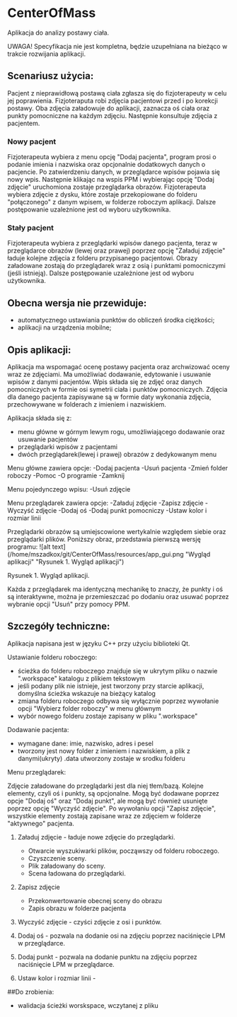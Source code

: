 # CenterOfMass
Aplikacja do analizy postawy ciała.

UWAGA! Specyfikacja nie jest kompletna, będzie uzupełniana na bieżąco w trakcie rozwijania aplikacji.

## Scenariusz użycia:

Pacjent z nieprawidłową postawą ciała zgłasza się do fizjoterapeuty w celu jej poprawienia.
Fizjoteraputa robi zdjęcia pacjentowi przed i po korekcji postawy.
Oba zdjęcia załadowuje do aplikacji, zaznacza oś ciała oraz punkty pomocniczne na każdym zdjęciu.
Następnie konsultuje zdjęcia z pacjentem.

### Nowy pacjent
Fizjoterapeuta wybiera z menu opcję "Dodaj pacjenta", program prosi o podanie imienia i nazwiska oraz opcjonalnie dodatkowych danych o pacjencie.
Po zatwierdzeniu danych, w przeglądarce wpisów pojawia się nowy wpis.
Następnie klikając na wspis PPM i wybierając opcję "Dodaj zdjęcie" uruchomiona zostaje przeglądarka obrazów. Fizjoterapeuta wybiera zdjęcie z dysku, które zostaje przekopiowane do folderu "połączonego" z danym wpisem, w folderze roboczym aplikacji.
Dalsze postępowanie uzależnione jest od wyboru użytkownika.

### Stały pacjent
Fizjoterapeuta wybiera z przeglądarki wpisów danego pacjenta, teraz w przeglądarce obrazów (lewej oraz prawej) poprzez opcję "Załaduj zdjęcie" ładuje kolejne zdjęcia z folderu przypisanego pacjentowi.
Obrazy załadowane zostają do przeglądarek wraz z osią i punktami pomocniczymi (jeśli istnieją).
Dalsze postępowanie uzależnione jest od wyboru użytkownika.

## Obecna wersja nie przewiduje:

- automatycznego ustawiania punktów do obliczeń środka ciężkości;
- aplikacji na urządzenia mobilne;


## Opis aplikacji:

Aplikacja ma wspomagać ocenę postawy pacjenta oraz archwizować oceny wraz ze zdjęciami.
Ma umożliwiać dodawanie, edytowanie i usuwanie wpisów  z danymi pacjentów.
Wpis składa się ze zdjęć oraz danych pomocniczych w formie osi symetrii ciała i punktów pomocniczych.
Zdjęcia dla danego pacjenta zapisywane są w formie daty wykonania zdjęcia, przechowywane w folderach z imieniem i nazwiskiem.

Aplikacja składa się z:
- menu główne w górnym lewym rogu, umożliwiającego dodawanie oraz usuwanie pacjentów
- przeglądarki wpisów z pacjentami
- dwóch przeglądarek(lewej i prawej) obrazów z dedykowanym menu

Menu główne zawiera opcje:
-Dodaj pacjenta
-Usuń pacjenta
-Zmień folder roboczy
-Pomoc
-O programie
-Zamknij

Menu pojedynczego wpisu:
-Usuń zdjęcie

Menu przeglądarek zawiera opcje:
-Załaduj zdjęcie
-Zapisz zdjęcie
-Wyczyść zdjęcie
-Dodaj oś
-Dodaj punkt pomocniczy
-Ustaw kolor i rozmiar linii

Przeglądarki obrazów są umiejscowione wertykalnie względem siebie oraz przeglądarki plików.
Poniższy obraz, przedstawia pierwszą wersję programu:
![alt text](/home/mszadkox/git/CenterOfMass/resources/app_gui.png "Wygląd aplikacji" "Rysunek 1. Wygląd aplikacji")

Rysunek 1. Wygląd aplikacji.

Każda z przeglądarek ma identyczną mechanikę to znaczy, że punkty i oś są interaktywne, można je przemieszczać po dodaniu oraz usuwać poprzez wybranie opcji "Usuń" przy pomocy PPM.

## Szczegóły techniczne:

Aplikacja napisana jest w języku C++ przy użyciu biblioteki Qt.

Ustawianie folderu roboczego:
- ścieżka do folderu roboczego znajduje się w ukrytym pliku o nazwie ".workspace" katalogu z plikiem tekstowym
- jeśli podany plik nie istnieje, jest tworzony przy starcie aplikacji, domyślna ścieżka wskazuje na bieżący katalog
- zmiana folderu roboczego odbywa się wyłącznie poprzez wywołanie opcji "Wybierz folder roboczy" w menu głównym
- wybór nowego folderu zostaje zapisany w pliku ".workspace"

Dodawanie pacjenta:
- wymagane dane: imie, nazwisko, adres i pesel
- tworzony jest nowy folder z imieniem i nazwiskiem, a plik z danymi(ukryty) .data utworzony zostaje w srodku folderu


Menu przeglądarek:

Zdjęcie załadowane do przeglądarki jest dla niej tłem/bazą.
Kolejne elementy, czyli oś i punkty, są opcjonalne.
Mogą być dodawane poprzez opcje "Dodaj oś" oraz "Dodaj punkt",
ale mogą być również usunięte poprzez opcję "Wyczyść zdjęcie".
Po wywołaniu opcji "Zapisz zdjęcie", wszystkie elementy zostają
zapisane wraz ze zdjęciem w folderze "aktywnego" pacjenta.


1. Załaduj zdjęcie - ładuje nowe zdjęcie do przeglądarki.
    - Otwarcie wyszukiwarki plików, począwszy od folderu roboczego.
    - Czyszczenie sceny.
    - Plik załadowany do sceny.
    - Scena ładowana do przeglądarki.

2. Zapisz zdjęcie
    - Przekonwertowanie obecnej sceny do obrazu
    - Zapis obrazu w folderze pacjenta

3. Wyczyść zdjęcie - czyści zdjęcie z osi i punktów.

4. Dodaj oś - pozwala na dodanie osi na zdjęciu poprzez naciśnięcie LPM w przeglądarce.

5. Dodaj punkt - pozwala na dodanie punktu na zdjęciu poprzez naciśnięcie LPM w przeglądarce.

6. Ustaw kolor i rozmiar linii -

##Do zrobienia:

 - walidacja ścieżki worskspace, wczytanej z pliku
